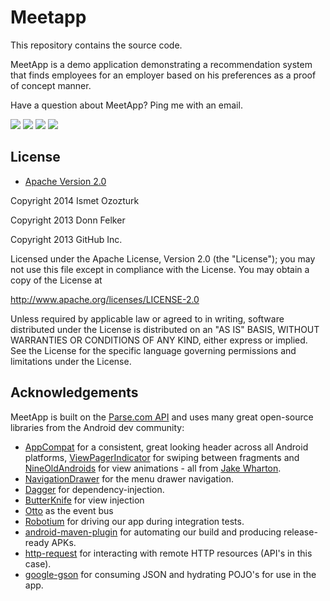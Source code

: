 # Meetapp

This repository contains the source code.

MeetApp is a demo application demonstrating a recommendation system that finds employees for an employer based on his preferences as a proof of concept manner.

Have a question about MeetApp? Ping me with an email.

  <img src="http://www.ceng.metu.edu.tr/~e1775923/meetapp/main.png">
  <img src="http://www.ceng.metu.edu.tr/~e1775923/meetapp/userdetails.png">
  <img src="http://www.ceng.metu.edu.tr/~e1775923/meetapp/preferences.png">
  <img src="http://www.ceng.metu.edu.tr/~e1775923/meetapp/results.png">


## License

* [Apache Version 2.0](http://www.apache.org/licenses/LICENSE-2.0.html)

Copyright 2014 Ismet Ozozturk


Copyright 2013 Donn Felker


Copyright 2013 GitHub Inc.

Licensed under the Apache License, Version 2.0 (the "License");
you may not use this file except in compliance with the License.
You may obtain a copy of the License at

 http://www.apache.org/licenses/LICENSE-2.0

Unless required by applicable law or agreed to in writing, software
distributed under the License is distributed on an "AS IS" BASIS,
WITHOUT WARRANTIES OR CONDITIONS OF ANY KIND, either express or implied.
See the License for the specific language governing permissions and
limitations under the License.





## Acknowledgements

MeetApp is built on the [Parse.com API](http://www.parse.com/)
and uses many great open-source libraries from the Android dev community:

* [AppCompat](http://www.youtube.com/watch?v=6TGgYqfJnyc) for a
  consistent, great looking header across all Android platforms,
  [ViewPagerIndicator](https://github.com/JakeWharton/Android-ViewPagerIndicator)
  for swiping between fragments and
  [NineOldAndroids](https://github.com/JakeWharton/NineOldAndroids) for 
  view animations - all from [Jake Wharton](http://jakewharton.com/).
* [NavigationDrawer](http://developer.android.com/design/patterns/navigation-drawer.html) for the menu drawer navigation.
* [Dagger](https://github.com/square/dagger) for dependency-injection.
* [ButterKnife](https://github.com/JakeWharton/butterknife) for view injection
* [Otto](https://github.com/square/otto) as the event bus
* [Robotium](http://code.google.com/p/robotium/)
  for driving our app during integration tests.
* [android-maven-plugin](https://github.com/jayway/maven-android-plugin)
  for automating our build and producing release-ready APKs.
* [http-request](https://github.com/kevinsawicki/http-request) for interacting with
  remote HTTP resources (API's in this case).
* [google-gson](http://code.google.com/p/google-gson/) for consuming JSON and hydrating
  POJO's for use in the app.

